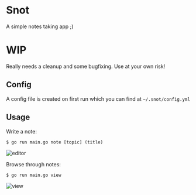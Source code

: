 # Snot

A simple notes taking app ;)

# WIP

Really needs a cleanup and some bugfixing. Use at your own risk!

## Config

A config file is created on first run which you can find at `~/.snot/config.yml`

## Usage

Write a note:

`$ go run main.go note [topic] (title)`

![editor](https://user-images.githubusercontent.com/94227101/211210472-5f4b188f-8139-4389-a2b2-f28ca4b89ce3.png)

Browse through notes:

`$ go run main.go view `

![view](https://user-images.githubusercontent.com/94227101/211210512-507ae398-ca4a-4b56-b988-a301459a89d6.png)
